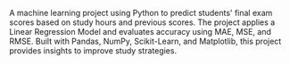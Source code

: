 A machine learning project using Python to predict students' final exam scores based on study hours and previous scores. The project applies a Linear Regression Model and evaluates accuracy using MAE, MSE, and RMSE. Built with Pandas, NumPy, Scikit-Learn, and Matplotlib, this project provides insights to improve study strategies. 
